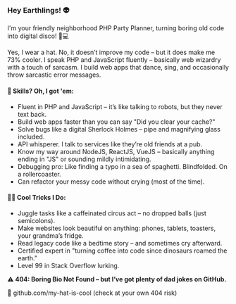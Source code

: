 ### Hey Earthlings! 👽

I'm your friendly neighborhood PHP Party Planner, turning boring old code into digital disco! 🕺💻

Yes, I wear a hat. No, it doesn’t improve my code – but it does make me 73% cooler. I speak PHP and JavaScript fluently – basically web wizardry with a touch of sarcasm. I build web apps that dance, sing, and occasionally throw sarcastic error messages.

#### 🧠 Skills? Oh, I got 'em:

- Fluent in PHP and JavaScript – it’s like talking to robots, but they never text back.
- Build web apps faster than you can say "Did you clear your cache?"
- Solve bugs like a digital Sherlock Holmes – pipe and magnifying glass included.
- API whisperer. I talk to services like they’re old friends at a pub.
- Know my way around NodeJS, ReactJS, VueJS – basically anything ending in "JS" or sounding mildly intimidating.
- Debugging pro: Like finding a typo in a sea of spaghetti. Blindfolded. On a rollercoaster.
- Can refactor your messy code without crying (most of the time).

#### 🤹‍♂️ Cool Tricks I Do:

- Juggle tasks like a caffeinated circus act – no dropped balls (just semicolons).
- Make websites look beautiful on anything: phones, tablets, toasters, your grandma’s fridge.
- Read legacy code like a bedtime story – and sometimes cry afterward.
- Certified expert in "turning coffee into code since dinosaurs roamed the earth."
- Level 99 in Stack Overflow lurking.

**⚠️ 404: Boring Bio Not Found – but I’ve got plenty of dad jokes on GitHub.**

🐙 github.com/my-hat-is-cool (check at your own 404 risk)

<!--
**aknath-am/aknath-am** is a ✨ _special_ ✨ repository because its `README.md` (this file) appears on your GitHub profile.

Here are some ideas to get you started:

- 🔭 I’m currently working on ...
- 🌱 I’m currently learning ...
- 👯 I’m looking to collaborate on ...
- 🤔 I’m looking for help with ...
- 💬 Ask me about ...
- 📫 How to reach me: ...
- 😄 Pronouns: ...
- ⚡ Fun fact: ...
-->
